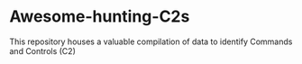 # Awesome-hunting-C2s
 This repository houses a valuable compilation of data to identify Commands and Controls (C2)

